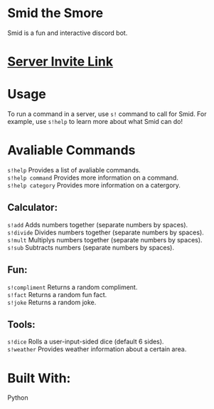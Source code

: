 Smid the Smore
==================================================================================================
Smid is a fun and interactive discord bot. 

[Server Invite Link](https://discord.com/api/oauth2/authorize?client_id=812511357597384764&permissions=8&scope=bot)
==================================================================================================

Usage
=====
To run a command in a server, use `s!` command to call for Smid. For example, use `s!help` to learn more about what Smid can do! 

Avaliable Commands
===================
`s!help` Provides a list of avaliable commands.  <br />
`s!help command` Provides more information on a command.  <br /> 
`s!help category` Provides more information on a catergory.  <br />

Calculator:
-----------
`s!add` Adds numbers together (separate numbers by spaces).  <br />
`s!divide` Divides numbers together (separate numbers by spaces).  <br />
`s!mult` Multiplys numbers together (separate numbers by spaces).  <br />
`s!sub` Subtracts numbers (separate numbers by spaces).  <br />

Fun:
----
`s!compliment` Returns a random compliment.  <br />
`s!fact` Returns a random fun fact.  <br />
`s!joke` Returns a random joke.  <br />

Tools:
------
`s!dice` Rolls a user-input-sided dice (default 6 sides).  <br />
`s!weather` Provides weather information about a certain area.  <br />

Built With:
============
Python
